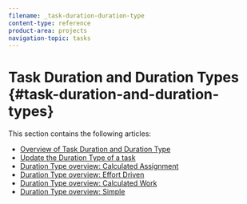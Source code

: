 ```yaml
---
filename: _task-duration-duration-type
content-type: reference
product-area: projects
navigation-topic: tasks
---
```




# Task Duration and Duration Types {#task-duration-and-duration-types}

This section contains the following articles:



* [Overview of Task Duration and Duration Type](task-duration-and-duration-type.md) 
* [Update the Duration Type of a task](update-duration-type-of-task.md) 
* [Duration Type overview: Calculated Assignment](calculated-assignment.md) 
* [Duration Type overview: Effort Driven](effort-driven.md) 
* [Duration Type overview: Calculated Work](calculated-work.md) 
* [Duration Type overview: Simple](simple-duration-type.md) 


&nbsp;
